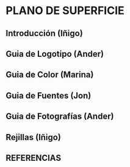 # PLANO DE SUPERFICIE

## Introducción (Iñigo)

## Guia de Logotipo (Ander)

## Guia de Color (Marina)

## Guia de Fuentes (Jon)

## Guia de Fotografías (Ander)

## Rejillas (Iñigo)

## REFERENCIAS